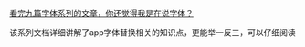[看完九篇字体系列的文章，你还觉得我是在说字体？](https://segmentfault.com/a/1190000011693615)

该系列文档详细讲解了app字体替换相关的知识点，更能举一反三，可以仔细阅读
